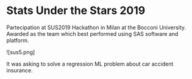 # Stats Under the Stars 2019
Partecipation at SUS2019 Hackathon in Milan at the Bocconi University. Awarded as the team which best performed using SAS software and platform.

![sus5.png]

It was asking to solve a regression ML problem about car accident insurance. 
